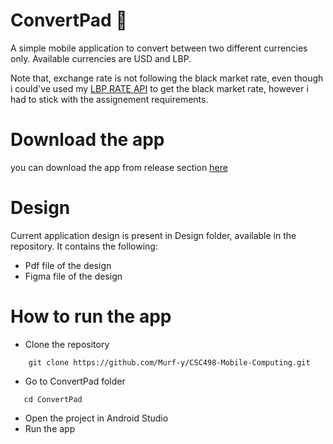# ConvertPad 🚀
A simple mobile application to convert between two different currencies only.
Available currencies are USD and LBP.

Note that, exchange rate is not following the black market rate, even though i could've used my [LBP RATE API](https://github.com/Murf-y/LBP-DollarRate-API) to get the black market rate, however i had to stick with the assignement requirements.

# Download the app
you can download the app from release section [here](https://github.com/Murf-y/CSC498-Mobile-Computing/releases/tag/v1.0.0)

# Design
Current application design is present in Design folder, available in the repository. It contains the following:
- Pdf file of the design
- Figma file of the design

# How to run the app
- Clone the repository 
```
    git clone https://github.com/Murf-y/CSC498-Mobile-Computing.git
```
- Go to ConvertPad folder
 ```
    cd ConvertPad
 ```

- Open the project in Android Studio
- Run the app